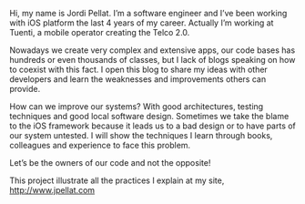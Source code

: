 Hi, my name is Jordi Pellat. I’m a software engineer and I’ve been working with iOS platform the last 4 years of my career. Actually I’m working at Tuenti, a mobile operator creating the Telco 2.0.

Nowadays we create very complex and extensive apps, our code bases has hundreds or even thousands of classes, but I lack of blogs speaking on how to coexist with this fact. I open this blog to share my ideas with other developers and learn the weaknesses and improvements others can provide.

How can we improve our systems? With good architectures, testing techniques and good local software design. Sometimes we take the blame to the iOS framework because it leads us to a bad design or to have parts of our system untested. I will show the techniques I learn through books, colleagues and experience  to face this problem.

Let’s be the owners of our code and not the opposite!

This project illustrate all the practices I explain at my site, http://www.jpellat.com
